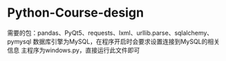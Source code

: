 # Python-Course-design

需要的包：pandas、PyQt5、requests、lxml、urllib.parse、sqlalchemy、pymysql
数据库引擎为MySQL，在程序开启时会要求设置连接到MySQL的相关信息
主程序为windows.py，直接运行此文件即可

